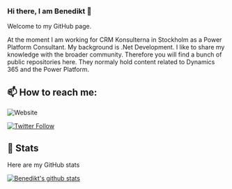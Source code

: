 ### Hi there, I am Benedikt 👋
Welcome to my GitHub page.

At the moment I am working for CRM Konsulterna in Stockholm as a Power Platform Consultant. My background is .Net Development.
I like to share my knowledge with the broader community. Therefore you will find a bunch of public repositories here. They normaly hold content related to Dynamics 365 and the Power Platform.

## 📫 How to reach me:

![Website](https://img.shields.io/website?label=Blog&up_message=benediktbergmann.eu&url=https%3A%2F%2Fbenediktbergmann.eu)

[![Twitter Follow](https://img.shields.io/twitter/follow/bergmannbene?color=blue&logo=twitter&style=for-the-badge)](https://twitter.com/intent/follow?screen_name=bergmannbene)

## 🔢 Stats
Here are my GitHub stats

[![Benedikt's github stats](https://github-readme-stats.vercel.app/api?username=benediktbergmann&count_private=true&include_all_commits=true?theme=dark)](https://github.com/benediktbergmann)

<!--
I am a Microsoft MVP in Business Applications

[![MVP Profile Benedikt Bergmann](https://msendpointmgr.com/wp-content/uploads/2021/01/mvp-banner-216px.png)](https://mvp.microsoft.com/en-us/PublicProfile/5004113?fullName=Benedikt%20Bergmann)
-->

<!--
**BenediktBergmann/BenediktBergmann** is a ✨ _special_ ✨ repository because its `README.md` (this file) appears on your GitHub profile.

Here are some ideas to get you started:

- 🔭 I’m currently working on ...
- 🌱 I’m currently learning ...
- 👯 I’m looking to collaborate on ...
- 🤔 I’m looking for help with ...
- 💬 Ask me about ...
- 📫 How to reach me: ...
- 😄 Pronouns: ...
- ⚡ Fun fact: ...
-->

